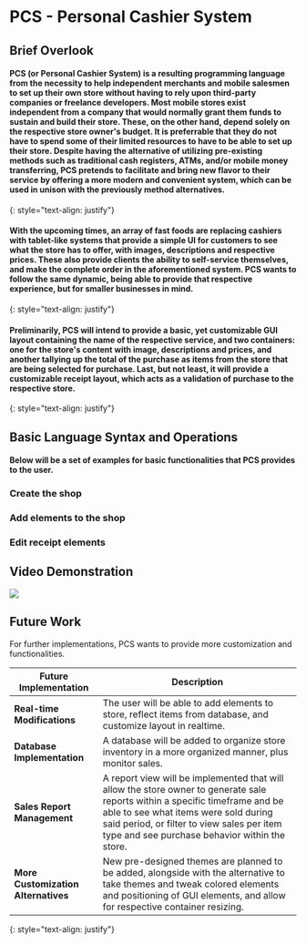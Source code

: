 # **PCS - Personal Cashier System** # 

## Brief Overlook ## 

#### PCS (or Personal Cashier System) is a resulting programming language from the necessity to help independent merchants and mobile salesmen to set up their own store without having to rely upon third-party companies or freelance developers. Most mobile stores exist independent from a company that would normally grant them funds to sustain and build their store. These, on the other hand, depend solely on the respective store owner's budget. It is preferrable that they do not have to spend some of their limited resources to have to be able to set up their store. Despite having the alternative of utilizing pre-existing methods such as traditional cash registers, ATMs, and/or mobile money transferring, PCS pretends to facilitate and bring new flavor to their service by offering a more modern and convenient system, which can be used in unison with the previously method alternatives. #### 
{: style="text-align: justify"}

#### With the upcoming times, an array of fast foods are replacing cashiers with tablet-like systems that provide a simple UI for customers to see what the store has to offer, with images, descriptions and respective prices. These also provide clients the ability to self-service themselves, and make the complete order in the aforementioned system. PCS wants to follow the same dynamic, being able to provide that respective experience, but for smaller businesses in mind. ####
{: style="text-align: justify"}

#### Preliminarily, PCS will intend to provide a basic, yet customizable GUI layout containing the name of the respective service, and two containers: one for the store's content with image, descriptions and prices, and another tallying up the total of the purchase as items from the store that are being selected for purchase. Last, but not least, it will provide a customizable receipt layout, which acts as a validation of purchase to the respective store. #####
{: style="text-align: justify"}

## Basic Language Syntax and Operations ##

#### Below will be a set of examples for basic functionalities that PCS provides to the user. #####

### **Create the shop** ###

### **Add elements to the shop** ###

### **Edit receipt elements** ###


## Video Demonstration ## 

[![](http://img.youtube.com/vi/9LT2g4jJGm8/0.jpg)](http://www.youtube.com/watch?v=9LT2g4jJGm8 "PCS - Video Demonstration")

## Future Work ## 

For further implementations, PCS wants to provide more customization and functionalities. 

**Future Implementation** | **Description**
------------- | -------------
**Real-time Modifications**  | The user will be able to add elements to store, reflect items from database, and customize layout in realtime. 
**Database Implementation**  | A database will be added to organize store inventory in a more organized manner, plus monitor sales.  
**Sales Report Management** | A report view will be implemented that will allow the store owner to generate sale reports within a specific timeframe and be able to see what items were sold during said period, or filter to view sales per item type and see purchase behavior within the store.
**More Customization Alternatives** | New pre-designed themes are planned to be added, alongside with the alternative to take themes and tweak colored elements and positioning of GUI elements, and allow for respective container resizing.

{: style="text-align: justify"}
